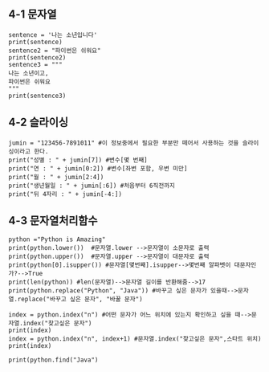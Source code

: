 ## 4-1 문자열
    sentence = '나는 소년입니다'
    print(sentence)
    sentence2 = "파이썬은 쉬워요"
    print(sentence2)
    sentence3 = """
    나는 소년이고,
    파이썬은 쉬워요
    """
    print(sentence3)
## 4-2 슬라이싱
    jumin = "123456-7891011" #이 정보중에서 필요한 부분만 떼어서 사용하는 것을 슬라이싱이라고 한다.
    print("성별 : " + jumin[7]) #변수[몇 번째]
    print("연 : " + jumin[0:2]) #변수[좌변 포함, 우변 미만]
    print("월 : " + jumin[2:4])
    print("생년월일 : " + jumin[:6]) #처음부터 6직전까지
    print("뒤 4자리 : " + jumin[-4:]) 
## 4-3 문자열처리함수
    python ="Python is Amazing"
    print(python.lower())  #문자열.lower -->문자열이 소문자로 출력
    print(python.upper())  #문자열.upper -->문자열이 대문자로 출력
    print(python[0].isupper()) #문자열[몇번째].isupper-->몇번째 알파벳이 대문자인가?-->True
    print(len(python)) #len(문자열)-->문자열 길이를 반환해줌-->17
    print(python.replace("Python", "Java")) #바꾸고 싶은 문자가 있을때-->문자열.replace("바꾸고 싶은 문자", "바꿀 문자")

    index = python.index("n") #어떤 문자가 어느 위치에 있는지 확인하고 싶을 때-->문자열.index("찾고싶은 문자")
    print(index)
    index = python.index("n", index+1) #문자열.index("찾고싶은 문자",스타트 위치)
    print(index)

    print(python.find("Java")
